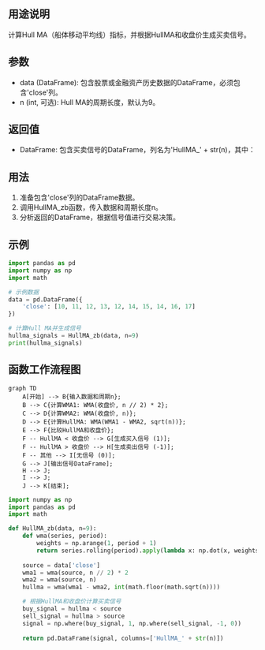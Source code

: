 ## 用途说明

计算Hull MA（船体移动平均线）指标，并根据HullMA和收盘价生成买卖信号。

## 参数

* data (DataFrame): 包含股票或金融资产历史数据的DataFrame，必须包含'close'列。
* n (int, 可选): Hull MA的周期长度，默认为9。
## 返回值

* DataFrame: 包含买卖信号的DataFrame，列名为'HullMA_' + str(n)，其中：
## 用法

1. 准备包含'close'列的DataFrame数据。
1. 调用HullMA_zb函数，传入数据和周期长度n。
1. 分析返回的DataFrame，根据信号值进行交易决策。
## 示例

```python
import pandas as pd
import numpy as np
import math

# 示例数据
data = pd.DataFrame({
    'close': [10, 11, 12, 13, 12, 14, 15, 14, 16, 17]
})

# 计算Hull MA并生成信号
hullma_signals = HullMA_zb(data, n=9)
print(hullma_signals)
```

## 函数工作流程图

```mermaid
graph TD
    A[开始] --> B{输入数据和周期n};
    B --> C{计算WMA1: WMA(收盘价, n // 2) * 2};
    C --> D{计算WMA2: WMA(收盘价, n)};
    D --> E{计算HullMA: WMA(WMA1 - WMA2, sqrt(n))};
    E --> F{比较HullMA和收盘价};
    F -- HullMA < 收盘价 --> G[生成买入信号 (1)];
    F -- HullMA > 收盘价 --> H[生成卖出信号 (-1)];
    F -- 其他 --> I[无信号 (0)];
    G --> J[输出信号DataFrame];
    H --> J;
    I --> J;
    J --> K[结束];
```

```python
import numpy as np
import pandas as pd
import math

def HullMA_zb(data, n=9):
    def wma(series, period):
        weights = np.arange(1, period + 1)
        return series.rolling(period).apply(lambda x: np.dot(x, weights) / weights.sum(), raw=True)
    
    source = data['close']
    wma1 = wma(source, n // 2) * 2
    wma2 = wma(source, n)
    hullma = wma(wma1 - wma2, int(math.floor(math.sqrt(n))))

    # 根据HullMA和收盘价计算买卖信号
    buy_signal = hullma < source
    sell_signal = hullma > source
    signal = np.where(buy_signal, 1, np.where(sell_signal, -1, 0))
    
    return pd.DataFrame(signal, columns=['HullMA_' + str(n)])
```

